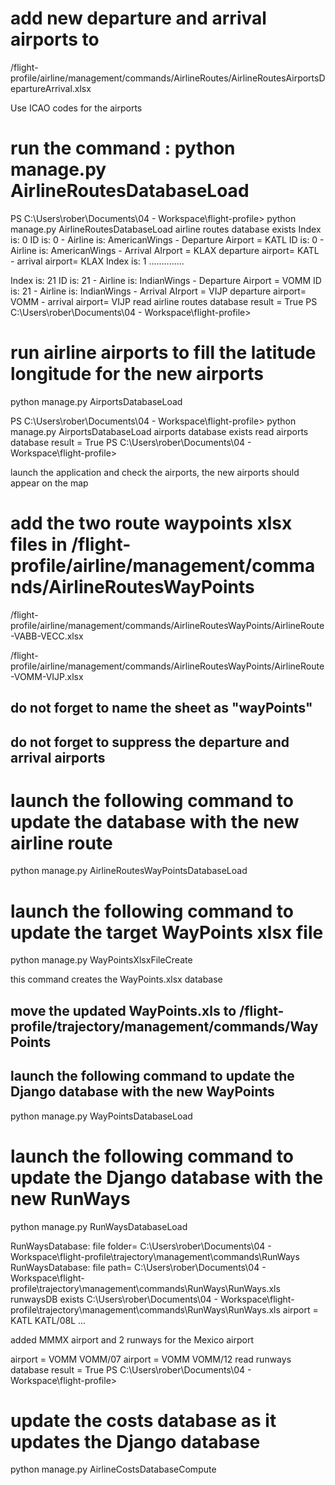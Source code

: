 
# add new departure and arrival airports to 
/flight-profile/airline/management/commands/AirlineRoutes/AirlineRoutesAirportsDepartureArrival.xlsx 

Use ICAO codes for the airports

# run the command : python manage.py AirlineRoutesDatabaseLoad

PS C:\Users\rober\Documents\04 - Workspace\flight-profile> python manage.py AirlineRoutesDatabaseLoad
airline routes database exists
Index is: 0
ID is: 0 - Airline is: AmericanWings - Departure Airport = KATL
ID is: 0 - Airline is: AmericanWings - Arrival AIrport = KLAX
departure airport= KATL - arrival airport= KLAX
Index is: 1
..............


Index is: 21
ID is: 21 - Airline is: IndianWings - Departure Airport = VOMM
ID is: 21 - Airline is: IndianWings - Arrival AIrport = VIJP
departure airport= VOMM - arrival airport= VIJP
read airline routes database result = True
PS C:\Users\rober\Documents\04 - Workspace\flight-profile>

# run airline airports to fill the latitude longitude for the new airports

python manage.py AirportsDatabaseLoad

PS C:\Users\rober\Documents\04 - Workspace\flight-profile> python manage.py AirportsDatabaseLoad
airports database exists
read airports database result = True
PS C:\Users\rober\Documents\04 - Workspace\flight-profile>

launch the application and check the airports, the new airports should appear on the map

# add the two route waypoints xlsx files in /flight-profile/airline/management/commands/AirlineRoutesWayPoints

/flight-profile/airline/management/commands/AirlineRoutesWayPoints/AirlineRoute-VABB-VECC.xlsx

/flight-profile/airline/management/commands/AirlineRoutesWayPoints/AirlineRoute-VOMM-VIJP.xlsx

## do not forget to name the sheet as "wayPoints"
## do not forget to suppress the departure and arrival airports

# launch the following command to update the database with the new airline route

python manage.py AirlineRoutesWayPointsDatabaseLoad

# launch the following command to update the target WayPoints xlsx file

python manage.py WayPointsXlsxFileCreate

this command creates the WayPoints.xlsx database

## move the updated WayPoints.xls to /flight-profile/trajectory/management/commands/WayPoints

## launch the following command to update the Django database with the new WayPoints

python manage.py WayPointsDatabaseLoad

# launch the following command to update the Django database with the new RunWays

python manage.py RunWaysDatabaseLoad

RunWaysDatabase: file folder= C:\Users\rober\Documents\04 - Workspace\flight-profile\trajectory\management\commands\RunWays
RunWaysDatabase: file path= C:\Users\rober\Documents\04 - Workspace\flight-profile\trajectory\management\commands\RunWays\RunWays.xls
runwaysDB exists
C:\Users\rober\Documents\04 - Workspace\flight-profile\trajectory\management\commands\RunWays\RunWays.xls
airport = KATL
KATL/08L
...

added MMMX airport and 2 runways for the Mexico airport

airport = VOMM
VOMM/07
airport = VOMM
VOMM/12
read runways database result = True
PS C:\Users\rober\Documents\04 - Workspace\flight-profile>

# update the costs database as it updates the Django database

python manage.py AirlineCostsDatabaseCompute


